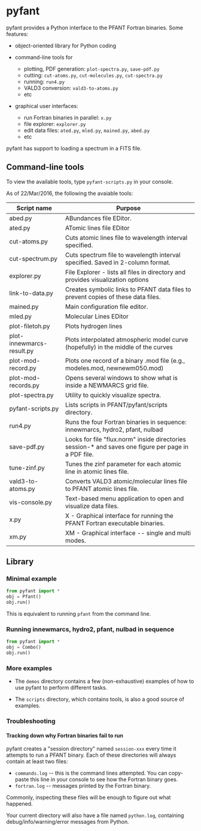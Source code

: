 # pyfant

pyfant provides a Python interface to the PFANT Fortran binaries. Some features:
  - object-oriented library for Python coding
  - command-line tools for
    - plotting, PDF generation: ```plot-spectra.py```, ```save-pdf.py```
    - cutting: ```cut-atoms.py```, ```cut-molecules.py```, ```cut-spectra.py```
    - running: ```run4.py```
    - VALD3 conversion: ```vald3-to-atoms.py```
    - etc
     
  - graphical user interfaces:
    - run Fortran binaries in parallel: ```x.py```
    - file explorer: ```explorer.py```
    - edit data files: ```ated.py```, ```mled.py```, ```mained.py```, ```abed.py```
    - etc

pyfant has support to loading a spectrum in a FITS file. 

## Command-line tools

To view the available tools, type ```pyfant-scripts.py``` in your console.

As of 22/Mar/2016, the following the avaiable tools:

Script name               | Purpose
--------------------------|----------
abed.py                   | ABundances file EDitor.
ated.py                   | ATomic lines file EDitor
cut-atoms.py              | Cuts atomic lines file to wavelength interval specified.
cut-spectrum.py           | Cuts spectrum file to wavelength interval specified. Saved in 2-column format.
explorer.py               | File Explorer - lists all files in directory and provides visualization options
link-to-data.py           | Creates symbolic links to PFANT data files to prevent copies of these data files.
mained.py                 | Main configuration file editor.
mled.py                   | Molecular Lines EDitor
plot-filetoh.py           | Plots hydrogen lines
plot-innewmarcs-result.py | Plots interpolated atmospheric model curve (hopefully) in the middle of the curves
plot-mod-record.py        | Plots one record of a binary .mod file (e.g., modeles.mod, newnewm050.mod)
plot-mod-records.py       | Opens several windows to show what is inside a NEWMARCS grid file.
plot-spectra.py           | Utility to quickly visualize spectra.
pyfant-scripts.py         | Lists scripts in PFANT/pyfant/scripts directory.
run4.py                   | Runs the four Fortran binaries in sequence: innewmarcs, hydro2, pfant, nulbad
save-pdf.py               | Looks for file "flux.norm" inside directories session-* and saves one figure per page in a PDF file.
tune-zinf.py              | Tunes the zinf parameter for each atomic line in atomic lines file.
vald3-to-atoms.py         | Converts VALD3 atomic/molecular lines file to PFANT atomic lines file.
vis-console.py            | Text-based menu application to open and visualize data files.
x.py                      | X - Graphical interface for running the PFANT Fortran executable binaries.
xm.py                     | XM - Graphical interface -- single and multi modes.

## Library

### Minimal example

```python
from pyfant import *
obj = Pfant()
obj.run()
```
This is equivalent to running ```pfant``` from the command line.

### Running innewmarcs, hydro2, pfant, nulbad in sequence

```python
from pyfant import *
obj = Combo()
obj.run()
```

### More examples

  - The ```demos``` directory contains a few (non-exhaustive) examples of how
    to use pyfant to perform different tasks.

  - The ```scripts``` directory, which contains tools, is also a good source of
    examples.
  

### Troubleshooting

#### Tracking down why Fortran binaries fail to run

pyfant creates a "session directory" named ```session-xxx``` every time it attempts
to run a PFANT binary. Each of these directories will always contain at least two files:
  - ```commands.log``` -- this is the command lines attempted. You can copy-paste this
    line in your console to see how the Fortran binary goes.
  - ```fortran.log``` -- messages printed by the Fortran binary.

Commonly, inspecting these files will be enough to figure out what happened.

Your current directory will also have a file named ```python.log```, containing
debug/info/warning/error messages from Python.
